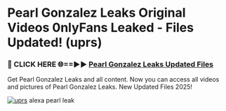 # Pearl Gonzalez Leaks Original Videos 0nlyFans Leaked - Files Updated! (uprs)

<h3>🔴 CLICK HERE 🌐==►► <a href="https://tinyurl.com/brd5kh86" rel="nofollow">Pearl Gonzalez Leaks Updated Files</a></h3>

Get Pearl Gonzalez Leaks and all content. Now you can access all videos and pictures of Pearl Gonzalez Leaks. New Updated Files 2025!

[![uprs](https://i.imgur.com/K7sEzmb.gif)](https://tinyurl.com/brd5kh86)
alexa pearl leak